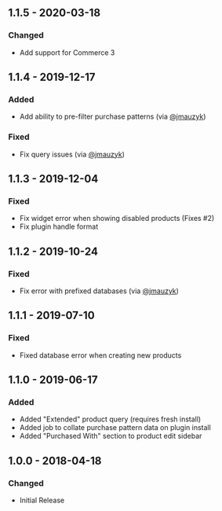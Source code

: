 ## 1.1.5 - 2020-03-18
### Changed
- Add support for Commerce 3

## 1.1.4 - 2019-12-17
### Added
- Add ability to pre-filter purchase patterns (via [@jmauzyk](https://github.com/jmauzyk))

### Fixed
- Fix query issues (via [@jmauzyk](https://github.com/jmauzyk))

## 1.1.3 - 2019-12-04
### Fixed
- Fix widget error when showing disabled products (Fixes #2)
- Fix plugin handle format

## 1.1.2 - 2019-10-24
### Fixed
- Fix error with prefixed databases (via [@jmauzyk](https://github.com/jmauzyk))

## 1.1.1 - 2019-07-10
### Fixed
- Fixed database error when creating new products

## 1.1.0 - 2019-06-17
### Added
- Added "Extended" product query (requires fresh install)
- Added job to collate purchase pattern data on plugin install
- Added "Purchased With" section to product edit sidebar

## 1.0.0 - 2018-04-18
### Changed
- Initial Release